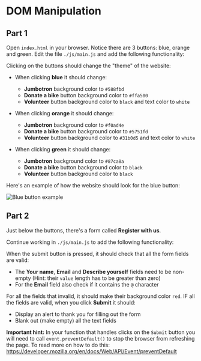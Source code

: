 # DOM Manipulation

## Part 1

Open `index.html` in your browser. Notice there are 3 buttons: blue, orange and green.
Edit the file `./js/main.js` and add the following functionality:

Clicking on the buttons should change the "theme" of the website:

- When clicking **blue** it should change:

  - **Jumbotron** background color to `#588fbd`
  - **Donate a bike** button background color to `#ffa500`
  - **Volunteer** button background color to `black` and text color to `white`

- When clicking **orange** it should change:

  - **Jumbotron** background color to `#f0ad4e`
  - **Donate a bike** button background color to `#5751fd`
  - **Volunteer** button background color to `#31b0d5` and text color to `white`

- When clicking **green** it should change:
  - **Jumbotron** background color to `#87ca8a`
  - **Donate a bike** button background color to `black`
  - **Volunteer** button background color to `black`

Here's an example of how the website should look for the blue button:

![Blue button example](images/blue_clicked.png)

## Part 2

Just below the buttons, there's a form called **Register with us**.

Continue working in `./js/main.js` to add the following functionality:

When the submit button is pressed, it should check that all the form fields are valid:

- The **Your name**, **Email** and **Describe yourself** fields need to be non-empty (Hint: their `value` length has to be greater than zero)
- For the **Email** field also check if it contains the `@` character

For all the fields that invalid, it should make their background color `red`.
IF all the fields are valid, when you click **Submit** it should:

- Display an alert to thank you for filling out the form
- Blank out (make empty) all the text fields

**Important hint:** In your function that handles clicks on the `Submit` button you will need to call `event.preventDefault()` to stop the browser from refreshing the page. To read more on how to do this: https://developer.mozilla.org/en/docs/Web/API/Event/preventDefault

